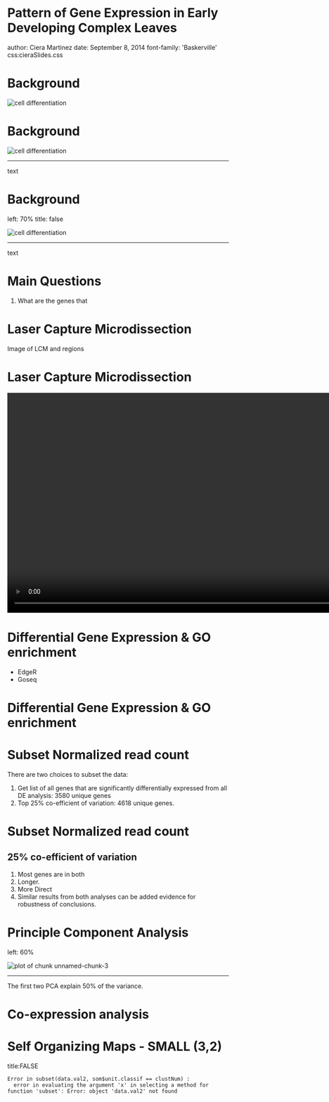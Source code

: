 Pattern of Gene Expression in Early Developing Complex Leaves
========================================================
author: Ciera Martinez
date: September 8, 2014
font-family: 'Baskerville'
css:cieraSlides.css

Background
========================================================

![cell differentiation](images/img7.png)


Background
========================================================

![cell differentiation](images/img5.png)
***
text

Background
========================================================
left: 70%
title: false

![cell differentiation](images/img5.png)
***
text

Main Questions
========================================================


1.  What are the genes that 

Laser Capture Microdissection
========================================================

Image of LCM and regions


Laser Capture Microdissection
========================================================

<video width="1000" controls="controls">
<source src="movies/LCMmovie.m4v" type="video/mp4">
</video>

Differential Gene Expression & GO enrichment
========================================================

- EdgeR 
- Goseq

Differential Gene Expression & GO enrichment
========================================================



Subset Normalized read count
========================================================

There are two choices to subset the data:

1. Get list of all genes that are significantly differentially expressed from all DE analysis: 3580 unique genes
2. Top 25% co-efficient of variation: 4618 unique genes.

Subset Normalized read count
========================================================

## 25% co-efficient of variation

1. Most genes are in both
2. Longer.
3. More Direct
4. Similar results from both analyses can be added evidence for robustness of conclusions. 




Principle Component Analysis
========================================================
left: 60%

![plot of chunk unnamed-chunk-3](090814tomato-figure/unnamed-chunk-3.png) 
***
The first two PCA explain 50% of the variance.

Co-expression analysis 
========================================================

Self Organizing Maps - SMALL (3,2)
========================================================
title:FALSE






```
Error in subset(data.val2, som$unit.classif == clustNum) : 
  error in evaluating the argument 'x' in selecting a method for function 'subset': Error: object 'data.val2' not found
```
